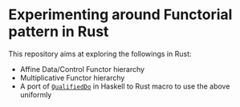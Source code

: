 # Experimenting around Functorial pattern in Rust

This repository aims at exploring the followings in Rust:

- Affine Data/Control Functor hierarchy
- Multiplicative Functor hierarchy
- A port of [`QualifiedDo`](https://ghc.gitlab.haskell.org/ghc/doc/users_guide/exts/qualified_do.html) in Haskell to Rust macro to use the above uniformly

